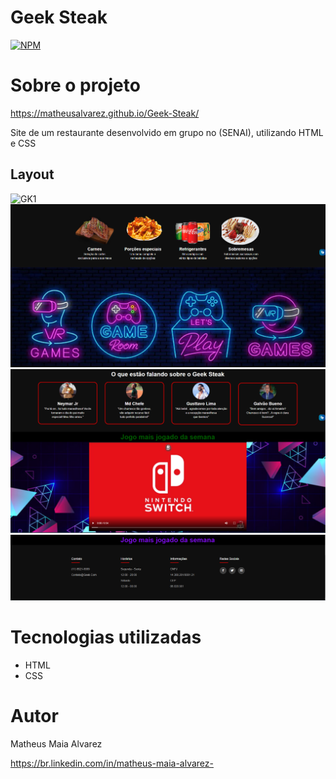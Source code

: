 # Geek Steak

[![NPM](https://img.shields.io/npm/l/react)](https://github.com/devsuperior/sds1-wmazoni/blob/master/LICENSE) 

# Sobre o projeto

https://matheusalvarez.github.io/Geek-Steak/

Site de um restaurante desenvolvido em grupo no (SENAI), utilizando HTML e CSS

## Layout
![GK1](https://github.com/MatheusAlvarez/Geek-Steak/blob/main/_assets/GK1.PNG)
![GK2](https://github.com/MatheusAlvarez/Geek-Steak/blob/main/_assets/GK2.PNG)
![GK3](https://github.com/MatheusAlvarez/Geek-Steak/blob/main/_assets/GK3.PNG)
![GK4](https://github.com/MatheusAlvarez/Geek-Steak/blob/main/_assets/GK.PNG)

# Tecnologias utilizadas
- HTML
- CSS

# Autor

Matheus Maia Alvarez

https://br.linkedin.com/in/matheus-maia-alvarez-

